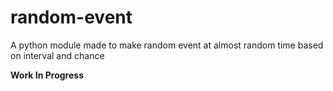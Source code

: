 # random-event
A python module made to make random event at almost random time based on interval and chance

**Work In Progress**